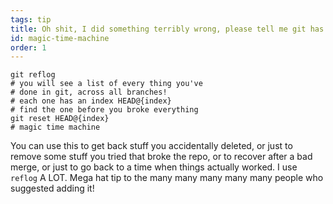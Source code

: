 ```yaml
---
tags: tip
title: Oh shit, I did something terribly wrong, please tell me git has a magic time machine‽
id: magic-time-machine
order: 1
---
```


```git
git reflog
# you will see a list of every thing you've 
# done in git, across all branches!
# each one has an index HEAD@{index}
# find the one before you broke everything
git reset HEAD@{index}
# magic time machine
```

You can use this to get back stuff you accidentally deleted, or just to remove some stuff you tried that broke the repo, or to recover after a bad merge, or just to go back to a time when things actually worked. I use `reflog` A LOT. Mega hat tip to the many many many many many people who suggested adding it!